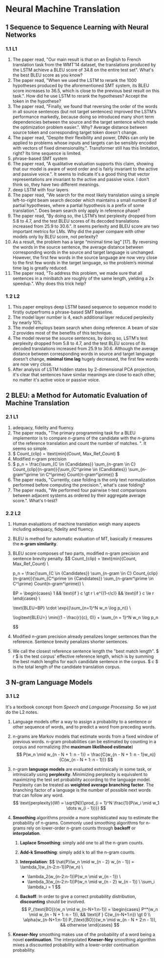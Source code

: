 # Neural Machine Translation

## 1 Sequence to Sequence Learning with Neural Networks

### 1.1 L1

1. The paper read, "Our main result is that on an English to French translation task from the WMT’14 dataset, the translations produced by the LSTM achieve a BLEU score of 34.8 on the entire test set". What's the best BLEU score as you know?
2. The paper read, "When we used the LSTM to rerank the 1000 hypotheses produced by the aforementioned SMT system, its BLEU score increases to 36.5, which is close to the previous best result on this task.". How did he use LSTM to rerank the hypotheses? Accept the token in the hypothese?
3. The paper read, "Finally, we found that reversing the order of the words in all source sentences (but not target sentences) improved the LSTM’s performance markedly, because doing so introduced many short term dependencies between the source and the target sentence which made the optimization problem easier.". Why? Average distance between source token and corresponding target token doesn't change.
4. The paper read, "Despite their flexibility and power, DNNs can only be applied to problems whose inputs and targets can be sensibly encoded with vectors of fixed dimensionality.". Transformer still has this limitation, right? Its time sequence is limited.
5. phrase-based SMT system
6. The paper read, "A qualitative evaluation supports this claim, showing that our model is aware of word order and is fairly invariant to the active and passive voice.". It seems to indicate it's a good thing that vector representations are invariant to the active and passive voice. I don't think so, they have two different meanings.
7.  deep LSTM with four layers
8. The paper read, "We search for the most likely translation using a simple left-to-right beam search decoder which maintains a small number B of partial hypotheses, where a partial hypothesis is a prefix of some translation.". Does beam search only apply in reference phase?
9. The paper read, "By doing so, the LSTM’s test perplexity dropped from 5.8 to 4.7, and the test BLEU scores of its decoded translations increased from 25.9 to 30.6.". It seems perlexity and BLEU score are two important metrics for LMs. Why did the paper compare with other models only by BLEU score, not perlexity?
10. As a result, the problem has a large “minimal time lag” [17]. By reversing the words in the source sentence, the average distance between corresponding words in the source and target language is unchanged. However, the first few words in the source language are now very close to the first few words in the target language, so the problem’s minimal time lag is greatly reduced.
11. The paper read, "To address this problem, we made sure that all sentences in a minibatch are roughly of the same length, yielding a 2x speedup.". Why does this trick help?

### 1.2 L2

1. This paper employs deep LSTM based sequence to sequence model to firstly outperfroms a phrase-based SMT baseline.
2. The model layer number is 4, each additional layer reduced perplexity by nearly 10%.
3. The model employs beam search when doing reference. A beam of size 2 provides most of the benefits of this technique.
4. The model reverse the source sentences, by doing so, LSTM's test perplexity dropped from 5.8 to 4.7, and the test BLEU scores of its decoded translations increased from 25.9 to 30.6. Although the average distance between corresponding words in source and target language doesn't change, **minimal time lag** hugely decreased, the first few words are now very close.
5. After analysis of LSTM hidden states by 2-dimensional PCA projection, it's clear that sentences have similar meanings are close to each other, no matter it's active voice or passive voice.

## 2 BLEU: a Method for Automatic Evaluation of Machine Translation

### 2.1 L1

1. adequacy, fidelity and fluency.
2. The paper reads, "The primary programming task for a BLEU implementor is to compare *n*-grams of the candidate with the *n*-grams of the reference translation and count the number of matches. ". It seems so simple.
3. $ Count_{clip} = \text{min}(Count, Max\_Ref\_Count) $
4. Modified n-gram precision
5. $ p_n = \frac{\sum_{C \in {Candidates}} \sum_{n-gram \in C} Count_{clip}(n-gram)}{\sum_{C^\prime \in {Candidates}} \sum_{n-gram^\prime \in C^\prime} Count(n-gram^\prime)} $
6. The paper reads, "Currently, case folding is the only text normalization performed before computing the precision.", what's case folding?
7. The paper reads, "We performed four pairwise t-test comparisons between adjacent systems as ordered by their aggregate average score.". What's t-test?

### 2.2 L2

1. Human evaluations of machine translation weigh many aspects including adequacy, fidelity and fluency.

2. BLEU is method for automatic evaluation of MT, basically it measures the **n-gram similarity**.

3. BLEU score composes of two parts, modified n-gram precision and sentence brevity penalty.
   $$
   Count_{clip} = \text{min}(Count, Max\_Ref\_Count) \\
   
   p_n = \frac{\sum_{C \in {Candidates}} \sum_{n-gram \in C} Count_{clip}(n-gram)}{\sum_{C^\prime \in {Candidates}} \sum_{n-gram^\prime \in C^\prime} Count(n-gram^\prime)} \\
   
   BP = \begin{cases}
   1 && \text{if } c \gt r \\
   e^{(1-r/c)} && \text{if } c \le r
   \end{cases} \\
   
   \text{BLEU=BP} \cdot \exp{(\sum_{n=1}^N w_n \log p_n)} \\
   
   \log\text{BLEU=} \min{(1 - \frac{r}{c}, 0)} + \sum_{n = 1}^N w_n \log p_n
   
   $$

4. Modified n-gram precision already penalizes longer sentences than the reference. Sentence brevity penalizes shorter sentences.

5. We call the closest reference sentence length the "best match length". $ r $ is the test corpus' effective reference length, which is by summing the best match lengths for each candidate sentence in the corpus. $ c $ is the total length of the candidate translation corpus.

## 3 N-gram Language Models

### 3.1 L2

It's a textbook concept from *Speech and Language Processing*. So we just do the L2 notes.

1. Language models offer a way to assign a probability to a sentence or other sequence of words, and to predict a word from preceding words.

2. n-grams are Markov models that estimate words from a fixed window of previous words. n-gram probabilities can be estimated by counting in a corpus and normalizing (the **maximum likelihood estimate**)
   $$
   P(w_n \mid w_{n - N + 1: n - 1}) = \frac{C(w_{n - N + 1: n - 1}w_n)}{C(w_{n - N + 1: n - 1})}
   $$

3. n-gram **language models** are evaluated extrinsically in some task, or intrinsically using **perplexity**. Minimizing perplexity is equivalent to maximizing the test set probability according to the language model. Perplexity can be treated as **weighted average branching factor**. The branching factor of a language is the number of possible next words that can follow any word.
   $$
   \text{perplexity}(W) = \sqrt[N]{\prod_{i = 1}^N \frac{1}{P(w_i \mid w_1 \dots w_{i - 1})}}
   $$
   

4. **Smoothing** algorithms provide a more sophisticated way to estimate the probability of n-grams. Commonly used smoothing algorithms for n-grams rely on lower-order n-gram counts through **backoff** or **interpolation**.

   1. **Laplace Smoothing**: simply add one to all the n-gram counts.

   2. **Add-k Smoothing**: simply add k to all the n-gram counts.

   3. **Interpolation**: 
      $$
      \hat{P}(w_n \mid w_{n - 2} w_{n - 1}) = \lambda_1(w_{n-2:n-1})P(w_n) \\
      + \lambda_2(w_{n-2:n-1})P(w_n \mid w_{n - 1}) \\
      + \lambda_3(w_{n-2:n-1})P(w_n \mid w_{n - 2} w_{n - 1}) \\
      \sum_i \lambda_i = 1
      $$
      

   4. **Backoff**: In order to give a correct probability distribution, **discounting** should be involved.
      $$
      P_{\text{BO}}(w_n \mid w_{n-N+1:n-1}) = \begin{cases} P^*(w_n \mid w_{n - N + 1: n - 1}), && \text{if } C(w_{n-N+1:n}) \gt 0 \\
      \alpha(w_{n-N+1:n-1}) P_{\text{BO}}(w_n \mid w_{n - N + 2:n - 1}), && otherwise
      \end{cases}
      $$

5. **Kneser-Ney** smoothing makes use of the probability of a word being a novel **continuation**. The interpolated **Kneser-Ney** smoothing algorithm mixes a discounted probability with a lower-order continuation probability.

